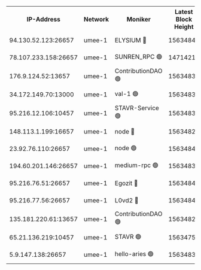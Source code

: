


<table><tr><th>IP-Address</th><th>Network</th><th>Moniker</th><th>Latest Block Height</th><th>Earliest Block Height</th><th>Catching Up</th><th>Tx Index</th><th>Voting Power</th><th>Scan Time</th></tr><tr><td>94.130.52.123:26657</td><td>umee-1</td><td>ELYSIUM 🔴</td><td>15634840</td><td>3216011</td><td>False</td><td>off</td><td>27128451</td><td>2025-01-10T12:43:30.839292124UTC</td></tr><tr><td>78.107.233.158:26657</td><td>umee-1</td><td>SUNREN_RPC 🟢</td><td>14714211</td><td>13338194</td><td>False</td><td>on</td><td>0</td><td>2025-01-10T12:43:11.561825160UTC</td></tr><tr><td>176.9.124.52:13657</td><td>umee-1</td><td>ContributionDAO 🟢</td><td>15634835</td><td>13924595</td><td>False</td><td>on</td><td>0</td><td>2025-01-10T12:43:02.951108342UTC</td></tr><tr><td>34.172.149.70:13000</td><td>umee-1</td><td>val-1 🟢</td><td>15634834</td><td>14743001</td><td>False</td><td>off</td><td>0</td><td>2025-01-10T12:42:56.534924158UTC</td></tr><tr><td>95.216.12.106:10457</td><td>umee-1</td><td>STAVR-Service 🟢</td><td>15634838</td><td>15224001</td><td>False</td><td>on</td><td>0</td><td>2025-01-10T12:43:24.178668613UTC</td></tr><tr><td>148.113.1.199:16657</td><td>umee-1</td><td>node 🔴</td><td>15634829</td><td>15235192</td><td>False</td><td>off</td><td>1666214</td><td>2025-01-10T12:42:28.724140409UTC</td></tr><tr><td>23.92.76.110:26657</td><td>umee-1</td><td>node 🟢</td><td>15634845</td><td>15458270</td><td>False</td><td>on</td><td>0</td><td>2025-01-10T12:44:00.862369409UTC</td></tr><tr><td>194.60.201.146:26657</td><td>umee-1</td><td>medium-rpc 🟢</td><td>15634830</td><td>15489235</td><td>False</td><td>on</td><td>0</td><td>2025-01-10T12:42:33.140251561UTC</td></tr><tr><td>95.216.76.51:26657</td><td>umee-1</td><td>Egozit 🔴</td><td>15634840</td><td>15534840</td><td>False</td><td>off</td><td>38711559</td><td>2025-01-10T12:43:30.595699751UTC</td></tr><tr><td>95.216.77.56:26657</td><td>umee-1</td><td>L0vd2 🔴</td><td>15634842</td><td>15534842</td><td>False</td><td>off</td><td>38606356</td><td>2025-01-10T12:43:41.406513238UTC</td></tr><tr><td>135.181.220.61:13657</td><td>umee-1</td><td>ContributionDAO 🟢</td><td>15634828</td><td>15629013</td><td>False</td><td>off</td><td>0</td><td>2025-01-10T12:42:23.861457708UTC</td></tr><tr><td>65.21.136.219:10457</td><td>umee-1</td><td>STAVR 🟢</td><td>15634753</td><td>15630001</td><td>False</td><td>on</td><td>0</td><td>2025-01-10T12:43:43.830260742UTC</td></tr><tr><td>5.9.147.138:26657</td><td>umee-1</td><td>hello-aries 🟢</td><td>15634833</td><td>15633461</td><td>False</td><td>off</td><td>0</td><td>2025-01-10T12:42:51.732469112UTC</td></tr></table>